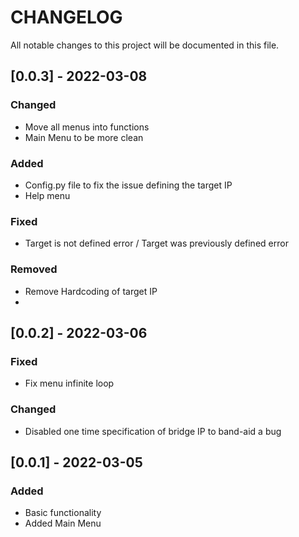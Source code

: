 # CHANGELOG
All notable changes to this project will be documented in this file.


## [0.0.3] - 2022-03-08
### Changed
- Move all menus into functions
- Main Menu to be more clean
### Added
- Config.py file to fix the issue defining the target IP
- Help menu 
### Fixed
- Target is not defined error / Target was previously defined error
### Removed
- Remove Hardcoding of target IP
-
## [0.0.2] - 2022-03-06
### Fixed
- Fix menu infinite loop
### Changed
- Disabled one time specification of bridge IP to band-aid a bug

## [0.0.1] - 2022-03-05
### Added
  - Basic functionality
  - Added Main Menu
